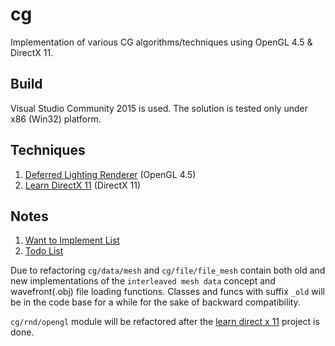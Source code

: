# cg
Implementation of various CG algorithms/techniques using OpenGL 4.5 & DirectX 11.

## Build
Visual Studio Community 2015 is used. The solution is tested only under x86 (Win32) platform.

## Techniques
1. [Deferred Lighting Renderer](https://github.com/ref2401/cg/wiki/Deferred-Lighting-Renderer) (OpenGL 4.5)
2. [Learn DirectX 11](https://github.com/ref2401/cg/wiki/Learn-DirectX-11) (DirectX 11)

## Notes
1. [Want to Implement List](https://github.com/ref2401/cg/wiki#wanna-implement)
2. [Todo List](https://github.com/ref2401/cg/wiki#todo)

Due to refactoring `cg/data/mesh` and `cg/file/file_mesh` contain both old and new implementations of the `interleaved mesh data` concept and wavefront(.obj) file loading functions. Classes and funcs with suffix `_old` will be in the code base for a while for the sake of backward compatibility. 

`cg/rnd/opengl` module will be refactored after the [learn direct x 11](https://github.com/ref2401/cg/wiki/Learn-DirectX-11) project is done.
